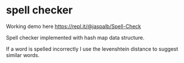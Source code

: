 # spell checker
Working demo here https://repl.it/@jaspalb/Spell-Check

Spell checker implemented with hash map data structure.

If a word is spelled incorrectly I use the levenshtein distance to suggest similar words.


